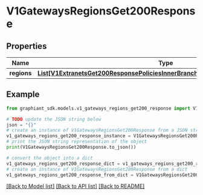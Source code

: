 # V1GatewaysRegionsGet200Response


## Properties

Name | Type | Description | Notes
------------ | ------------- | ------------- | -------------
**regions** | [**List[V1ExtranetsGet200ResponsePoliciesInnerBranchesExcludedDevicesInnerRegion]**](V1ExtranetsGet200ResponsePoliciesInnerBranchesExcludedDevicesInnerRegion.md) |  | [optional] 

## Example

```python
from graphiant_sdk.models.v1_gateways_regions_get200_response import V1GatewaysRegionsGet200Response

# TODO update the JSON string below
json = "{}"
# create an instance of V1GatewaysRegionsGet200Response from a JSON string
v1_gateways_regions_get200_response_instance = V1GatewaysRegionsGet200Response.from_json(json)
# print the JSON string representation of the object
print(V1GatewaysRegionsGet200Response.to_json())

# convert the object into a dict
v1_gateways_regions_get200_response_dict = v1_gateways_regions_get200_response_instance.to_dict()
# create an instance of V1GatewaysRegionsGet200Response from a dict
v1_gateways_regions_get200_response_from_dict = V1GatewaysRegionsGet200Response.from_dict(v1_gateways_regions_get200_response_dict)
```
[[Back to Model list]](../README.md#documentation-for-models) [[Back to API list]](../README.md#documentation-for-api-endpoints) [[Back to README]](../README.md)


